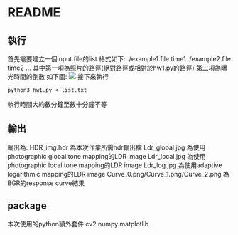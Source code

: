 # README
## 執行
首先需要建立一個input file的list 
格式如下: 
./example1.file time1 
./example2.file time2 
... 
其中第一項為照片的路徑(絕對路徑或相對於hw1.py的路徑) 
第二項為曝光時間的倒數 
如下圖: 
![](https://i.imgur.com/ShdxOpr.png)
接下來執行 
```shell
python3 hw1.py < list.txt
```
執行時間大約數分鐘至數十分鐘不等 
## 輸出
輸出為: 
HDR_img.hdr 為本次作業所需hdr輸出檔 
Ldr_global.jpg 為使用photographic global tone mapping的LDR image 
Ldr_local.jpg 為使用photographic local tone mapping的LDR image 
Ldr_log.jpg 為使用adaptive logarithmic mapping的LDR image 
Curve_0.png/Curve_1.png/Curve_2.png 為BGR的response curve結果 
## package
本次使用的python額外套件 
cv2 
numpy 
matplotlib 

